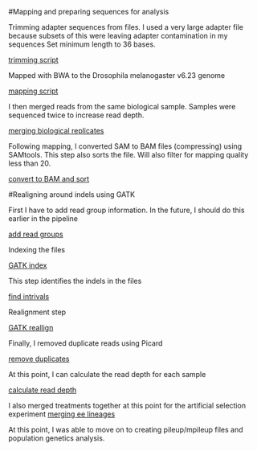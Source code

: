 #Mapping and preparing sequences for analysis 

Trimming adapter sequences from files.  I used a very large adapter file because subsets of this were leaving adapter contamination in my sequences 
Set minimum length to 36 bases. 

[trimming script](https://github.com/KatiePelletier/WingShapeBSA/blob/master/trim.sh)


Mapped with BWA to the Drosophila melanogaster v6.23 genome

[mapping script](https://github.com/KatiePelletier/WingShapeBSA/blob/master/bwa_map.sh)

I then merged reads from the same biological sample. Samples were sequenced twice to increase read depth. 

[merging biological replicates](https://github.com/KatiePelletier/WingShapeBSA/blob/master/merge.sh)

Following mapping, I converted SAM to BAM files (compressing) using SAMtools. This step also sorts the file.
Will also filter for mapping quality less than 20. 

[convert to BAM and sort](https://github.com/KatiePelletier/WingShapeBSA/blob/master/samTObam.sh)

#Realigning around indels using GATK 

First I have to add read group information. In the future, I should do this earlier in the pipeline 

[add read groups](https://github.com/KatiePelletier/WingShapeBSA/blob/master/addreplacegroups.sh)

Indexing the files 

[GATK index](https://github.com/KatiePelletier/WingShapeBSA/blob/master/gatkindex.sh)

This step identifies the indels in the files 

[find intrivals](https://github.com/KatiePelletier/WingShapeBSA/blob/master/gatkintravals.sh)

Realignment step

[GATK reallign](https://github.com/KatiePelletier/WingShapeBSA/blob/master/gatkalign.txt) 

Finally, I removed duplicate reads using Picard 

[remove duplicates](https://github.com/KatiePelletier/WingShapeBSA/blob/master/dedup.sh)

At this point, I can calculate the read depth for each sample

[calculate read depth](https://github.com/KatiePelletier/WingShapeBSA/blob/master/calcdepth.sh)

I also merged treatments together at this point for the artificial selection experiment 
[merging ee lineages](https://github.com/KatiePelletier/WingShapeBSA/blob/master/ee_merging.txt)

At this point, I was able to move on to creating pileup/mpileup files and population genetics analysis. 








